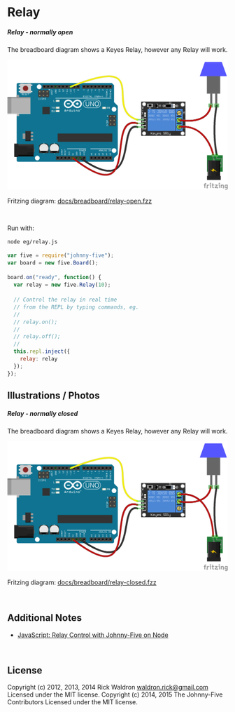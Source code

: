 <!--remove-start-->

# Relay

<!--remove-end-->






##### Relay - normally open


The breadboard diagram shows a Keyes Relay, however any Relay will work.


![docs/breadboard/relay-open.png](breadboard/relay-open.png)<br>

Fritzing diagram: [docs/breadboard/relay-open.fzz](breadboard/relay-open.fzz)

&nbsp;




Run with:
```bash
node eg/relay.js
```


```javascript
var five = require("johnny-five");
var board = new five.Board();

board.on("ready", function() {
  var relay = new five.Relay(10);

  // Control the relay in real time
  // from the REPL by typing commands, eg.
  //
  // relay.on();
  //
  // relay.off();
  //
  this.repl.inject({
    relay: relay
  });
});

```


## Illustrations / Photos


##### Relay - normally closed


The breadboard diagram shows a Keyes Relay, however any Relay will work.


![docs/breadboard/relay-closed.png](breadboard/relay-closed.png)<br>

Fritzing diagram: [docs/breadboard/relay-closed.fzz](breadboard/relay-closed.fzz)

&nbsp;





## Additional Notes

- [JavaScript: Relay Control with Johnny-Five on Node](http://bocoup.com/weblog/javascript-relay-with-johnny-five/)


&nbsp;

<!--remove-start-->

## License
Copyright (c) 2012, 2013, 2014 Rick Waldron <waldron.rick@gmail.com>
Licensed under the MIT license.
Copyright (c) 2014, 2015 The Johnny-Five Contributors
Licensed under the MIT license.

<!--remove-end-->
